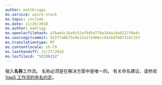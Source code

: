 ```yaml
---
author: mattbriggs
ms.service: azure-stack
ms.topic: include
ms.date: 11/26/2018
ms.author: mabrigg
ms.openlocfilehash: a7bae4c1ba9c52af8d5d770a164a1da8227f0a4c
ms.sourcegitcommit: 922f7a8b75e9e15a17e904cc941bdfb0f32dc153
ms.translationtype: MT
ms.contentlocale: zh-CN
ms.lasthandoff: 11/27/2018
ms.locfileid: "52336152"
---
```

输入**名称**工作流。 名称必须是在解决方案中是唯一的。 有关命名建议，请参阅[VaaS 工作流的命名约定](../azure-stack-vaas-best-practice.md#naming-convention-for-vaas-workflows)。